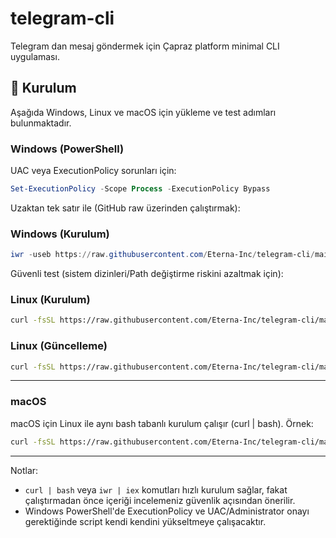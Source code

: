  # telegram-cli

 Telegram dan mesaj göndermek için Çapraz platform minimal CLI uygulaması.


 ## 🚀 Kurulum

 Aşağıda Windows, Linux ve macOS için yükleme ve test adımları bulunmaktadır.

 ### Windows (PowerShell)

 UAC veya ExecutionPolicy sorunları için:

 ```powershell
 Set-ExecutionPolicy -Scope Process -ExecutionPolicy Bypass
 ```

 Uzaktan tek satır ile (GitHub raw üzerinden çalıştırmak):

### Windows (Kurulum)
 ```powershell
 iwr -useb https://raw.githubusercontent.com/Eterna-Inc/telegram-cli/main/install.ps1 | iex
 ```

 Güvenli test (sistem dizinleri/Path değiştirme riskini azaltmak için):



 ### Linux (Kurulum)

 ```bash
 curl -fsSL https://raw.githubusercontent.com/Eterna-Inc/telegram-cli/main/install.sh | bash
 ```

 ### Linux (Güncelleme)

 ```bash
 curl -fsSL https://raw.githubusercontent.com/Eterna-Inc/telegram-cli/main/install.sh | bash -s update
 ```

 ---

 ### macOS

 macOS için Linux ile aynı bash tabanlı kurulum çalışır (curl | bash). Örnek:

 ```bash
 curl -fsSL https://raw.githubusercontent.com/Eterna-Inc/telegram-cli/main/install.sh | bash
 ```

 ---

 Notlar:
 - `curl | bash` veya `iwr | iex` komutları hızlı kurulum sağlar, fakat çalıştırmadan önce içeriği incelemeniz güvenlik açısından önerilir.
 - Windows PowerShell'de ExecutionPolicy ve UAC/Administrator onayı gerektiğinde script kendi kendini yükseltmeye çalışacaktır.
